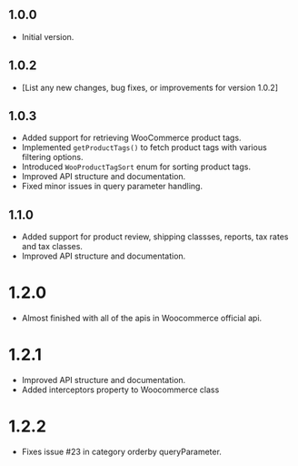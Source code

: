 ## 1.0.0

- Initial version.

## 1.0.2

- [List any new changes, bug fixes, or improvements for version 1.0.2]

## 1.0.3

- Added support for retrieving WooCommerce product tags.
- Implemented `getProductTags()` to fetch product tags with various filtering options.
- Introduced `WooProductTagSort` enum for sorting product tags.
- Improved API structure and documentation.
- Fixed minor issues in query parameter handling.

## 1.1.0

- Added support for product review, shipping classses, reports, tax rates and tax classes.
- Improved API structure and documentation.

# 1.2.0

- Almost finished with all of the apis in Woocommerce official api.

# 1.2.1

- Improved API structure and documentation.
- Added interceptors property to Woocommerce class

# 1.2.2

- Fixes issue #23 in category orderby queryParameter.
